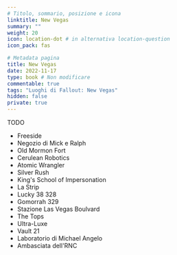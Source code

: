 ```yaml
---
# Titolo, sommario, posizione e icona
linktitle: New Vegas
summary: ""
weight: 20
icon: location-dot # in alternativa location-question
icon_pack: fas

# Metadata pagina
title: New Vegas
date: 2022-11-17
type: book # Non modificare
commentable: true
tags: "Luoghi di Fallout: New Vegas"
hidden: false
private: true
---
```


TODO

- Freeside 
- Negozio di Mick e Ralph 
- Old Mormon Fort 
- Cerulean Robotics 
- Atomic Wrangler 
- Silver Rush 
- King's School of Impersonation 
- La Strip 
- Lucky 38 328
- Gomorrah 329
- Stazione Las Vegas Boulvard 
- The Tops 
- Ultra-Luxe 
- Vault 21 
- Laboratorio di Michael Angelo 
- Ambasciata dell'RNC 